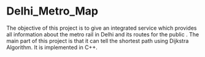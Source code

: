 # Delhi_Metro_Map
The objective of this project is to give an integrated service which provides all information about the metro rail in Delhi and its routes for the public .  The main part of this project is that it can tell the shortest path using Dijkstra Algorithm.  It is implemented in C++.       
